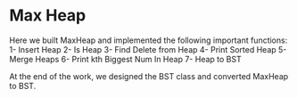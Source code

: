 # Max Heap 
Here we built MaxHeap and implemented the following important functions:
1- Insert Heap
2- Is Heap
3- Find Delete from Heap
4- Print Sorted Heap
5- Merge Heaps
6- Print kth Biggest Num In Heap
7- Heap to BST

At the end of the work, we designed the BST class and converted MaxHeap to BST.
